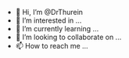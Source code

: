 - 👋 Hi, I’m @DrThurein
- 👀 I’m interested in ...
- 🌱 I’m currently learning ...
- 💞️ I’m looking to collaborate on ...
- 📫 How to reach me ...

<!---
DrThurein/DrThurein is a ✨ special ✨ repository because its `README.md` (this file) appears on your GitHub profile.
You can click the Preview link to take a look at your changes.
--->
